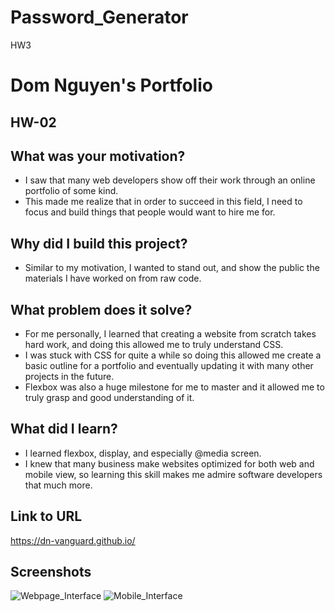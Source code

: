 # Password_Generator
HW3

# Dom Nguyen's Portfolio
<h2>HW-02</h2>

## What was your motivation?
- I saw that many web developers show off their work through an online portfolio of some kind.
- This made me realize that in order to succeed in this field, I need to focus and build things that people would want to hire me for.

## Why did I build this project?
- Similar to my motivation, I wanted to stand out, and show the public the materials I have worked on from raw code.

## What problem does it solve?
- For me personally, I learned that creating a website from scratch takes hard work, and doing this allowed me to truly understand CSS.
- I was stuck with CSS for quite a while so doing this allowed me create a basic outline for a portfolio and eventually updating it with many other projects in the future.
- Flexbox was also a huge milestone for me to master and it allowed me to truly grasp and good understanding of it.

## What did I learn?
- I learned flexbox, display, and especially @media screen.
- I knew that many business make websites optimized for both web and mobile view, so learning this skill makes me admire software developers that much more.

## Link to URL
https://dn-vanguard.github.io/

## Screenshots
![Webpage_Interface](./assets/images/websiteInterface.png)
![Mobile_Interface](./assets/images/mobileInterface.png)